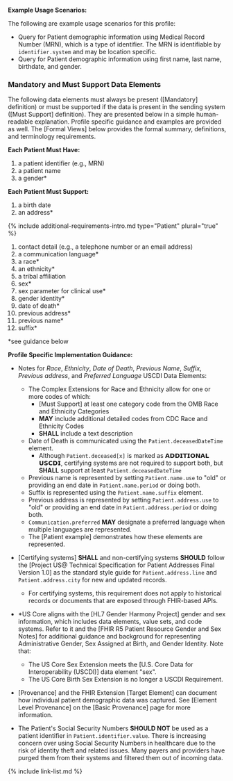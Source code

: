 
**Example Usage Scenarios:**

The following are example usage scenarios for this profile:

-   Query for Patient demographic information using Medical Record
    Number (MRN), which is a type of identifier. The MRN is identifiable
    by `identifier.system` and may be location specific.
-   Query for Patient demographic information using first name, last
    name, birthdate, and gender.

### Mandatory and Must Support Data Elements


The following data elements must always be present ([Mandatory] definition) or must be supported if the data is present in the sending system ([Must Support] definition). They are presented below in a simple human-readable explanation. Profile specific guidance and examples are provided as well. The [Formal Views] below provides the formal summary, definitions, and terminology requirements.  

**Each Patient Must Have:**

1. a patient identifier (e.g., MRN)
1. a patient name
1. a gender*

**Each Patient Must Support:**

1. a birth date
1. an address*

{% include additional-requirements-intro.md type="Patient" plural="true" %}

1. contact detail (e.g., a telephone number or an email address)
2. a communication language*
3. a race*
4. an ethnicity*
5. a tribal affiliation
6. sex*
7. <span class="bg-success" markdown="1">sex parameter for clinical use*</span><!-- new-content -->
8. gender identity*
9. date of death*
10. previous address*
11. previous name*
12. suffix*

*see guidance below

**Profile Specific Implementation Guidance:**
- Notes for *Race*, *Ethnicity*, *Date of Death*, *Previous Name*, *Suffix*, *Previous address*, and *Preferred Language* USCDI Data Elements: 
  - The Complex Extensions for Race and Ethnicity allow for one or more codes of which:
    - [Must Support] at least one category code from the OMB Race and Ethnicity Categories
    - **MAY** include additional detailed codes from CDC Race and Ethnicity Codes
    - **SHALL** include a text description
  - Date of Death is communicated using the `Patient.deceasedDateTime` element.
    - Although `Patient.deceased[x]` is marked as 𝗔𝗗𝗗𝗜𝗧𝗜𝗢𝗡𝗔𝗟 𝗨𝗦𝗖𝗗𝗜, certifying systems are not required to support both, but **SHALL** support at least `Patient.deceasedDateTime`
  - Previous name is represented by setting `Patient.name.use` to "old" or providing an end date in `Patient.name.period` or doing both.
  - Suffix is represented using the `Patient.name.suffix` element.
  - Previous address is represented by setting `Patient.address.use` to "old" or providing an end date in `Patient.address.period` or doing both.
  - `Communication.preferred` **MAY** designate a preferred language when multiple languages are represented. 
  - The [Patient example] demonstrates how these elements are represented.

- [Certifying systems] **SHALL** and non-certifying systems **SHOULD** follow the [Project US@ Technical Specification for Patient Addresses Final Version 1.0] as the standard style guide for `Patient.address.line` and  `Patient.address.city` for new and updated records.

   - For certifying systems, this requirement does not apply to historical records or documents that are exposed through FHIR-based APIs.

- \*US Core aligns with the [HL7 Gender Harmony Project] gender and sex information, which includes data elements, value sets, and code systems. Refer to it and the [FHIR R5 Patient Resource Gender and Sex Notes] for additional guidance and background for representing Administrative Gender, Sex Assigned at Birth, and Gender Identity. Note that:
  - The US Core Sex Extension meets the [U.S. Core Data for Interoperability (USCDI)] data element "sex".
  - The US Core Birth Sex Extension is no longer a USCDI Requirement.

- [Provenance] and the FHIR Extension [Target Element] can document how individual patient demographic data was captured. See [Element Level Provenance] on the [Basic Provenance] page for more information.
- The Patient's Social Security Numbers **SHOULD NOT** be used as a patient identifier in `Patient.identifier.value`. There is increasing concern over using Social Security Numbers in healthcare due to the risk of identity theft and related issues. Many payers and providers have purged them from their systems and filtered them out of incoming data.

{% include link-list.md %}
